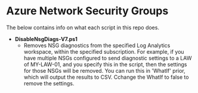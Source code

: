 # Azure Network Security Groups

The below contains info on what each script in this repo does.

- **DisableNsgDiags-V7.ps1**
  - Removes NSG diagnostics from the specified Log Analytics workspace, within the specified subscription. For example, if you have multiple NSGs configured to send diagnostic settings to a LAW of MY-LAW-01, and you specify this in the script, then the settings for those NSGs will be removed.
    You can run this in 'WhatIf' prior, which will output the results to CSV. Cchange the WhatIf to false to remove the settings.
